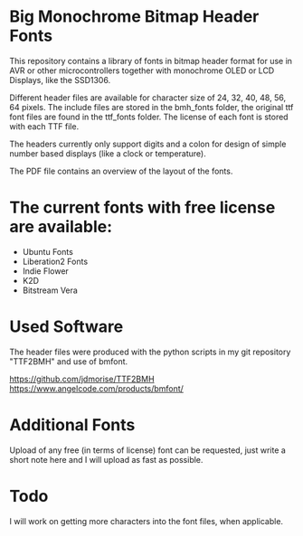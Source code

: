 # Big Monochrome Bitmap Header Fonts
This repository contains a library of fonts in bitmap header format for use in AVR or other microcontrollers together with monochrome OLED or LCD Displays, like the SSD1306. 

Different header files are available for character size of 24, 32, 40, 48, 56, 64 pixels. 
The include files are stored in the bmh_fonts folder, the original ttf font files are found in the ttf_fonts folder. The license of each font is stored with each TTF file. 

The headers currently only support digits and a colon for design of simple number based displays (like a clock or temperature). 

The PDF file contains an overview of the layout of the fonts. 

# The current fonts with free license are available: 

* Ubuntu Fonts
* Liberation2 Fonts
* Indie Flower
* K2D
* Bitstream Vera 

# Used Software
The header files were produced with the python scripts in my git repository "TTF2BMH" and use of bmfont. 

https://github.com/jdmorise/TTF2BMH    
https://www.angelcode.com/products/bmfont/

# Additional Fonts
Upload of any free (in terms of license) font can be requested, just write a short note here and I will upload as fast as possible.

# Todo
I will work on getting more characters into the font files, when applicable. 
